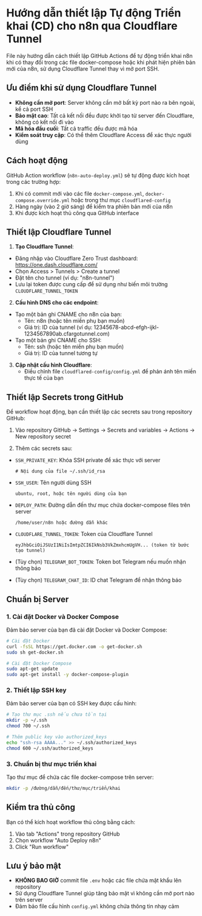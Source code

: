 # Hướng dẫn thiết lập Tự động Triển khai (CD) cho n8n qua Cloudflare Tunnel

File này hướng dẫn cách thiết lập GitHub Actions để tự động triển khai n8n khi có thay đổi trong các file docker-compose hoặc khi phát hiện phiên bản mới của n8n, sử dụng Cloudflare Tunnel thay vì mở port SSH.

## Ưu điểm khi sử dụng Cloudflare Tunnel

- **Không cần mở port**: Server không cần mở bất kỳ port nào ra bên ngoài, kể cả port SSH
- **Bảo mật cao**: Tất cả kết nối đều được khởi tạo từ server đến Cloudflare, không có kết nối đi vào
- **Mã hóa đầu cuối**: Tất cả traffic đều được mã hóa
- **Kiểm soát truy cập**: Có thể thêm Cloudflare Access để xác thực người dùng

## Cách hoạt động

GitHub Action workflow (`n8n-auto-deploy.yml`) sẽ tự động được kích hoạt trong các trường hợp:

1. Khi có commit mới vào các file `docker-compose.yml`, `docker-compose.override.yml` hoặc trong thư mục `cloudflared-config`
2. Hàng ngày (vào 2 giờ sáng) để kiểm tra phiên bản mới của n8n
3. Khi được kích hoạt thủ công qua GitHub interface

## Thiết lập Cloudflare Tunnel

1. **Tạo Cloudflare Tunnel**:
  - Đăng nhập vào Cloudflare Zero Trust dashboard: https://one.dash.cloudflare.com/
  - Chọn Access > Tunnels > Create a tunnel
  - Đặt tên cho tunnel (ví dụ: "n8n-tunnel")
  - Lưu lại token được cung cấp để sử dụng như biến môi trường `CLOUDFLARE_TUNNEL_TOKEN`

2. **Cấu hình DNS cho các endpoint**:
  - Tạo một bản ghi CNAME cho n8n của bạn:
    - Tên: n8n (hoặc tên miền phụ bạn muốn)
    - Giá trị: ID của tunnel (ví dụ: 12345678-abcd-efgh-ijkl-1234567890ab.cfargotunnel.com) 
  - Tạo một bản ghi CNAME cho SSH:
    - Tên: ssh (hoặc tên miền phụ bạn muốn)
    - Giá trị: ID của tunnel tương tự

3. **Cập nhật cấu hình Cloudflare**:
    - Điều chỉnh file `cloudflared-config/config.yml` để phản ánh tên miền thực tế của bạn

## Thiết lập Secrets trong GitHub

Để workflow hoạt động, bạn cần thiết lập các secrets sau trong repository GitHub:

1. Vào repository GitHub → Settings → Secrets and variables → Actions → New repository secret

2. Thêm các secrets sau:
  - `SSH_PRIVATE_KEY`: Khóa SSH private để xác thực với server
    ```
    # Nội dung của file ~/.ssh/id_rsa
    ```

  - `SSH_USER`: Tên người dùng SSH
    ```
    ubuntu, root, hoặc tên người dùng của bạn
    ```

  - `DEPLOY_PATH`: Đường dẫn đến thư mục chứa docker-compose files trên server
    ```
    /home/user/n8n hoặc đường dẫn khác
    ```

  - `CLOUDFLARE_TUNNEL_TOKEN`: Token của Cloudflare Tunnel
    ```
    eyJhbGciOiJSUzI1NiIsImtpZCI6IkNsb3VkZmxhcmUgVH... (token từ bước tạo tunnel)
    ```

  - (Tùy chọn) `TELEGRAM_BOT_TOKEN`: Token bot Telegram nếu muốn nhận thông báo
  - (Tùy chọn) `TELEGRAM_CHAT_ID`: ID chat Telegram để nhận thông báo

## Chuẩn bị Server

### 1. Cài đặt Docker và Docker Compose

Đảm bảo server của bạn đã cài đặt Docker và Docker Compose:

```bash
# Cài đặt Docker
curl -fsSL https://get.docker.com -o get-docker.sh
sudo sh get-docker.sh

# Cài đặt Docker Compose
sudo apt-get update
sudo apt-get install -y docker-compose-plugin
```

### 2. Thiết lập SSH key

Đảm bảo server của bạn có SSH key được cấu hình:

```bash
# Tạo thư mục .ssh nếu chưa tồn tại
mkdir -p ~/.ssh
chmod 700 ~/.ssh

# Thêm public key vào authorized_keys
echo "ssh-rsa AAAA..." >> ~/.ssh/authorized_keys
chmod 600 ~/.ssh/authorized_keys
```

### 3. Chuẩn bị thư mục triển khai

Tạo thư mục để chứa các file docker-compose trên server:

```bash
mkdir -p /đường/dẫn/đến/thư/mục/triển/khai
```

## Kiểm tra thủ công

Bạn có thể kích hoạt workflow thủ công bằng cách:
1. Vào tab "Actions" trong repository GitHub
2. Chọn workflow "Auto Deploy n8n" 
3. Click "Run workflow"

## Lưu ý bảo mật

- **KHÔNG BAO GIỜ** commit file `.env` hoặc các file chứa mật khẩu lên repository
- Sử dụng Cloudflare Tunnel giúp tăng bảo mật vì không cần mở port nào trên server
- Đảm bảo file cấu hình `config.yml` không chứa thông tin nhạy cảm